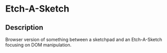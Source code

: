 # Etch-A-Sketch

## Description
Browser version of something between a sketchpad and an Etch-A-Sketch focusing on DOM manipulation.
